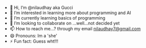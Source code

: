 - 👋 Hi, I’m @nilaudhay aka Gucci
- 👀 I’m interested in learning more about programming and AI
- 🌱 I’m currently learning basics of programming
- 💞️ I’m looking to collaborate on ...well...not decided yet
- 📫 How to reach me...? through my email nilaudhay7@gmail.com
- 😄 Pronouns: Im a 'she'
- ⚡ Fun fact: Guess wht!!!

<!---
nilaudhay/nilaudhay is a ✨ special ✨ repository because its `README.md` (this file) appears on your GitHub profile.
You can click the Preview link to take a look at your changes.
--->
